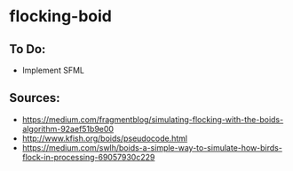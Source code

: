 # flocking-boid

## To Do: 
- Implement SFML

## Sources: 
- https://medium.com/fragmentblog/simulating-flocking-with-the-boids-algorithm-92aef51b9e00
- http://www.kfish.org/boids/pseudocode.html
- https://medium.com/swlh/boids-a-simple-way-to-simulate-how-birds-flock-in-processing-69057930c229
